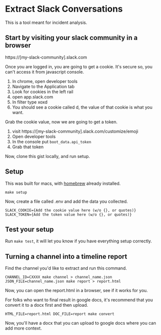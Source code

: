 # Extract Slack Conversations

This is a tool meant for incident analysis.


## Start by visiting your slack community in a browser

https://[my-slack-community].slack.com

Once you are logged in, you are going to get a cookie. It's secure so, you can't access it from javascript console.

1. In chrome, open developer tools 
2. Navigate to the Application tab 
3. Look for cookies in the left rail
4. open app.slack.com
5. In filter type xoxd
6. You should see a cookie called d, the value of that cookie is what you want.

Grab the cookie value, now we are going to get a token.

1. visit https://[my-slack-community].slack.com/customize/emoji
2. Open developer tools 
3. In the console put `boot_data.api_token`
4. Grab that token

Now, clone this gist locally, and run setup.

## Setup

This was built for macs, with [homebrew](https://brew.sh/) already installed.

`make setup`

Now, create a file called .env and add the data you collected.

```
SLACK_COOKIE={Add the cookie value here (w/o {}, or quotes)}
SLACK_TOKEN={Add the token value here (w/o {}, or quotes)}
```

## Test your setup

Run `make test`, it will let you know if you have everything setup correctly.

## Turning a channel into a timeline report

Find the channel you'd like to extract and run this command.

```
CHANNEL_ID=CXXXX make channel > channel_name.json
JSON_FILE=channel_name.json make report > report.html
```

Now, you can open the report.html in a browser, see if it works for you.

For folks who want to final result in google docs, it's recommend that you convert it to a docx first and then upload.

```
HTML_FILE=report.html DOC_FILE=report make convert
```

Now, you'll have a docx that you can upload to google docs where you can add more context.
